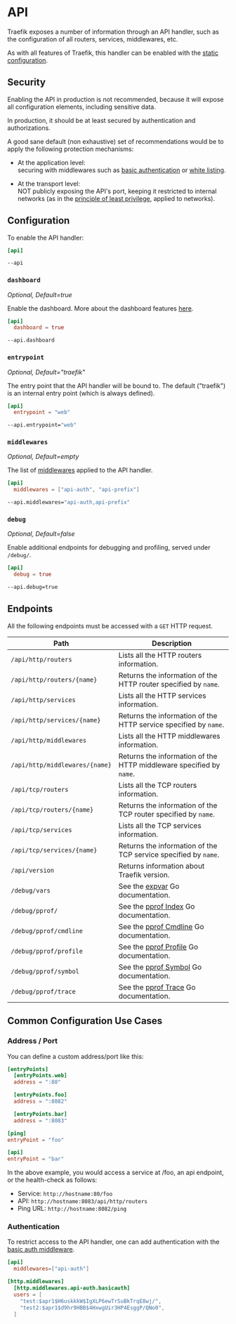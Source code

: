 # API

Traefik exposes a number of information through an API handler, such as the configuration of all routers, services, middlewares, etc.

As with all features of Traefik, this handler can be enabled with the [static configuration](../getting-started/configuration-overview.md#the-static-configuration).

## Security

Enabling the API in production is not recommended, because it will expose all configuration elements,
including sensitive data.

In production, it should be at least secured by authentication and authorizations.

A good sane default (non exhaustive) set of recommendations
would be to apply the following protection mechanisms:

* At the application level:  
  securing with middlewares such as [basic authentication](../middlewares/basicauth.md) or [white listing](../middlewares/ipwhitelist.md).

* At the transport level:  
  NOT publicly exposing the API's port,
  keeping it restricted to internal networks
  (as in the [principle of least privilege](https://en.wikipedia.org/wiki/Principle_of_least_privilege), applied to networks).

## Configuration

To enable the API handler:

```toml tab="File"
[api]
```

```bash tab="CLI"
--api
```

### `dashboard`

_Optional, Default=true_

Enable the dashboard. More about the dashboard features [here](./dashboard.md).

```toml tab="File"
[api]
  dashboard = true
```

```bash tab="CLI"
--api.dashboard
```

### `entrypoint`

_Optional, Default="traefik"_

The entry point that the API handler will be bound to.
The default ("traefik") is an internal entry point (which is always defined).

```toml tab="File"
[api]
  entrypoint = "web"
```

```bash tab="CLI"
--api.entrypoint="web"
```

### `middlewares`

_Optional, Default=empty_

The list of [middlewares](../middlewares/overview.md) applied to the API handler.

```toml tab="File"
[api]
  middlewares = ["api-auth", "api-prefix"]
```

```bash tab="CLI"
--api.middlewares="api-auth,api-prefix"
```

### `debug`

_Optional, Default=false_

Enable additional endpoints for debugging and profiling, served under `/debug/`.

```toml tab="File"
[api]
  debug = true
```

```bash tab="CLI"
--api.debug=true
```

## Endpoints

All the following endpoints must be accessed with a `GET` HTTP request.

| Path                           | Description                                                                               |
|--------------------------------|-------------------------------------------------------------------------------------------|
| `/api/http/routers`            | Lists all the HTTP routers information.                                                   |
| `/api/http/routers/{name}`     | Returns the information of the HTTP router specified by `name`.                           |
| `/api/http/services`           | Lists all the HTTP services information.                                                  |
| `/api/http/services/{name}`    | Returns the information of the HTTP service specified by `name`.                          |
| `/api/http/middlewares`        | Lists all the HTTP middlewares information.                                               |
| `/api/http/middlewares/{name}` | Returns the information of the HTTP middleware specified by `name`.                       |
| `/api/tcp/routers`             | Lists all the TCP routers information.                                                    |
| `/api/tcp/routers/{name}`      | Returns the information of the TCP router specified by `name`.                            |
| `/api/tcp/services`            | Lists all the TCP services information.                                                   |
| `/api/tcp/services/{name}`     | Returns the information of the TCP service specified by `name`.                           |
| `/api/version`                 | Returns information about Traefik version.                                                |
| `/debug/vars`                  | See the [expvar](https://golang.org/pkg/expvar/) Go documentation.                        |
| `/debug/pprof/`                | See the [pprof Index](https://golang.org/pkg/net/http/pprof/#Index) Go documentation.     |
| `/debug/pprof/cmdline`         | See the [pprof Cmdline](https://golang.org/pkg/net/http/pprof/#Cmdline) Go documentation. |
| `/debug/pprof/profile`         | See the [pprof Profile](https://golang.org/pkg/net/http/pprof/#Profile) Go documentation. |
| `/debug/pprof/symbol`          | See the [pprof Symbol](https://golang.org/pkg/net/http/pprof/#Symbol) Go documentation.   |
| `/debug/pprof/trace`           | See the [pprof Trace](https://golang.org/pkg/net/http/pprof/#Trace) Go documentation.     |

## Common Configuration Use Cases

### Address / Port

You can define a custom address/port like this:

```toml
[entryPoints]
  [entryPoints.web]
  address = ":80"

  [entryPoints.foo]
  address = ":8082"

  [entryPoints.bar]
  address = ":8083"

[ping]
entryPoint = "foo"

[api]
entryPoint = "bar"
```

In the above example, you would access a service at /foo, an api endpoint, or the health-check as follows:

* Service: `http://hostname:80/foo`
* API: `http://hostname:8083/api/http/routers`
* Ping URL: `http://hostname:8082/ping`

### Authentication

To restrict access to the API handler, one can add authentication with the [basic auth middleware](../middlewares/basicauth.md).

```toml
[api]
  middlewares=["api-auth"]
```

```toml
[http.middlewares]
  [http.middlewares.api-auth.basicauth]
  users = [
    "test:$apr1$H6uskkkW$IgXLP6ewTrSuBkTrqE8wj/",
    "test2:$apr1$d9hr9HBB$4HxwgUir3HP4EsggP/QNo0",
  ]
```
